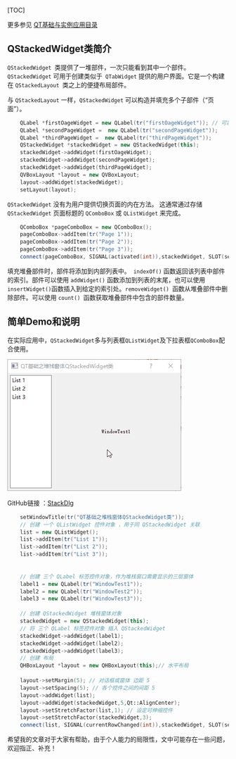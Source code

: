 [TOC]

更多参见
[QT基础与实例应用目录](https://blog.csdn.net/leacock1991/article/details/118662440)



## QStackedWidget类简介

`QStackedWidget `类提供了一堆部件，一次只能看到其中一个部件。`QStackedWidget` 可用于创建类似于` QTabWidget` 提供的用户界面。它是一个构建在 `QStackedLayout `类之上的便捷布局部件。

与 `QStackedLayout` 一样，`QStackedWidget` 可以构造并填充多个子部件（“页面”）。

```cpp
	QLabel *firstOageWidget = new QLabel(tr("firstOageWidget")); // 可以是其他 widget
    QLabel *secondPageWidget =  new QLabel(tr("secondPageWidget"));
    QLabel *thirdPageWidget =  new QLabel(tr("thirdPageWidget"));
    QStackedWidget *stackedWidget = new QStackedWidget(this);
    stackedWidget->addWidget(firstOageWidget);
    stackedWidget->addWidget(secondPageWidget);
    stackedWidget->addWidget(thirdPageWidget);
    QVBoxLayout *layout = new QVBoxLayout;
    layout->addWidget(stackedWidget);
    setLayout(layout);
```

`QStackedWidget` 没有为用户提供切换页面的内在方法。 这通常通过存储 `QStackedWidget` 页面标题的 `QComboBox` 或 `QListWidget` 来完成。

```cpp
	QComboBox *pageComboBox = new QComboBox();
    pageComboBox->addItem(tr("Page 1"));
    pageComboBox->addItem(tr("Page 2"));
    pageComboBox->addItem(tr("Page 3"));
    connect(pageComboBox, SIGNAL(activated(int)),stackedWidget, SLOT(setCurrentIndex(int)));
```

填充堆叠部件时，部件将添加到内部列表中。` indexOf()` 函数返回该列表中部件的索引。部件可以使用 `addWidget()` 函数添加到列表的末尾，也可以使用` insertWidget() `函数插入到给定的索引处。`removeWidget() `函数从堆叠部件中删除部件。可以使用 `count() `函数获取堆叠部件中包含的部件数量。



## 简单Demo和说明

在实际应用中，`QStackedWidget`多与列表框`QListWidget`及下拉表框`QComboBox`配合使用。

![A_QT基础之堆栈窗体QStackedWidget类](Pictures/QT基础之堆栈窗体QStackedWidget类/A_QT基础之堆栈窗体QStackedWidget类.gif)

GitHub链接 ：[StackDlg](https://github.com/lichangke/QT/tree/main/CodeDemo/CH3/CH303/StackDlg)

```cpp
    setWindowTitle(tr("QT基础之堆栈窗体QStackedWidget类"));
    // 创建 一个 QListWidget 控件对象 ，用于同 QStackedWidget 关联
    list = new QListWidget();
    list->addItem(tr("List 1"));
    list->addItem(tr("List 2"));
    list->addItem(tr("List 3"));


    // 创建 三个 QLabel 标签控件对象，作为堆栈窗口需要显示的三层窗体
    label1 = new QLabel(tr("WindowTest1"));
    label2 = new QLabel(tr("WindowTest2"));
    label3 = new QLabel(tr("WindowTest3"));

    // 创建 QStackedWidget 堆栈窗体对象
    stackedWidget = new QStackedWidget(this);
    // 将 三个 QLabel 标签控件对象 插入 QStackedWidget
    stackedWidget->addWidget(label1);
    stackedWidget->addWidget(label2);
    stackedWidget->addWidget(label3);
    // 创建 布局
    QHBoxLayout *layout = new QHBoxLayout(this);// 水平布局

    layout->setMargin(5); // 对话框或窗体 边距 5
    layout->setSpacing(5); // 各个控件之间的间距 5
    layout->addWidget(list);
    layout->addWidget(stackedWidget,5,Qt::AlignCenter);
    layout->setStretchFactor(list,1); // 设定可伸缩控件
    layout->setStretchFactor(stackedWidget,3);
    connect(list, SIGNAL(currentRowChanged(int)),stackedWidget, SLOT(setCurrentIndex(int)));
```




希望我的文章对于大家有帮助，由于个人能力的局限性，文中可能存在一些问题，欢迎指正、补充！

